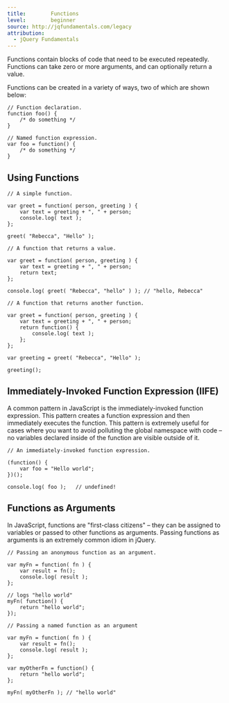```yaml
---
title:        Functions
level:        beginner
source: http://jqfundamentals.com/legacy
attribution:
  - jQuery Fundamentals
---
```


Functions contain blocks of code that need to be executed repeatedly. Functions can take zero or more arguments, and can optionally return a value.

Functions can be created in a variety of ways, two of which are shown below:

```
// Function declaration.
function foo() {
	/* do something */
}
```

```
// Named function expression.
var foo = function() {
	/* do something */
}
```

## Using Functions

```
// A simple function.

var greet = function( person, greeting ) {
	var text = greeting + ", " + person;
	console.log( text );
};

greet( "Rebecca", "Hello" );
```

```
// A function that returns a value.

var greet = function( person, greeting ) {
	var text = greeting + ", " + person;
	return text;
};

console.log( greet( "Rebecca", "hello" ) ); // "hello, Rebecca"
```

```
// A function that returns another function.

var greet = function( person, greeting ) {
	var text = greeting + ", " + person;
	return function() {
		console.log( text );
	};
};

var greeting = greet( "Rebecca", "Hello" );

greeting();
```

## Immediately-Invoked Function Expression (IIFE)

A common pattern in JavaScript is the immediately-invoked function expression. This pattern creates a function expression and then immediately executes the function. This pattern is extremely useful for cases where you want to avoid polluting the global namespace with code – no variables declared inside of the function are visible outside of it.

```
// An immediately-invoked function expression.

(function() {
	var foo = "Hello world";
})();

console.log( foo );   // undefined!
```

## Functions as Arguments

In JavaScript, functions are "first-class citizens" – they can be assigned to variables or passed to other functions as arguments. Passing functions as arguments is an extremely common idiom in jQuery.

```
// Passing an anonymous function as an argument.

var myFn = function( fn ) {
	var result = fn();
	console.log( result );
};

// logs "hello world"
myFn( function() {
	return "hello world";
});
```

```
// Passing a named function as an argument

var myFn = function( fn ) {
	var result = fn();
	console.log( result );
};

var myOtherFn = function() {
	return "hello world";
};

myFn( myOtherFn ); // "hello world"
```
